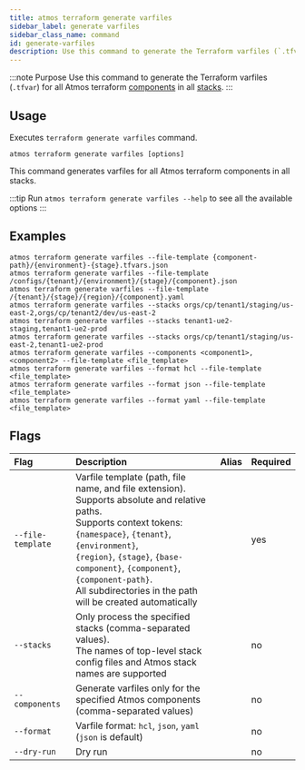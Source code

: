 ```yaml
---
title: atmos terraform generate varfiles
sidebar_label: generate varfiles
sidebar_class_name: command
id: generate-varfiles
description: Use this command to generate the Terraform varfiles (`.tfvar`) for all Atmos terraform components in all stacks.
---
```


:::note Purpose
Use this command to generate the Terraform varfiles (`.tfvar`) for all Atmos terraform [components](/core-concepts/components) in
all [stacks](/core-concepts/stacks).
:::

## Usage

Executes `terraform generate varfiles` command.

```shell
atmos terraform generate varfiles [options]
```

This command generates varfiles for all Atmos terraform components in all stacks.

:::tip
Run `atmos terraform generate varfiles --help` to see all the available options
:::

## Examples

```shell
atmos terraform generate varfiles --file-template {component-path}/{environment}-{stage}.tfvars.json
atmos terraform generate varfiles --file-template /configs/{tenant}/{environment}/{stage}/{component}.json
atmos terraform generate varfiles --file-template /{tenant}/{stage}/{region}/{component}.yaml
atmos terraform generate varfiles --stacks orgs/cp/tenant1/staging/us-east-2,orgs/cp/tenant2/dev/us-east-2
atmos terraform generate varfiles --stacks tenant1-ue2-staging,tenant1-ue2-prod
atmos terraform generate varfiles --stacks orgs/cp/tenant1/staging/us-east-2,tenant1-ue2-prod
atmos terraform generate varfiles --components <component1>,<component2> --file-template <file_template>
atmos terraform generate varfiles --format hcl --file-template <file_template>
atmos terraform generate varfiles --format json --file-template <file_template>
atmos terraform generate varfiles --format yaml --file-template <file_template>
```

## Flags

| Flag              | Description                                                                                                                                                                                                                                                                                                                   | Alias | Required |
|:------------------|:------------------------------------------------------------------------------------------------------------------------------------------------------------------------------------------------------------------------------------------------------------------------------------------------------------------------------|:------|:---------|
| `--file-template` | Varfile template (path, file name, and file extension).<br/>Supports absolute and relative paths.<br/>Supports context tokens: `{namespace}`, `{tenant}`, `{environment}`,<br/>`{region}`, `{stage}`, `{base-component}`, `{component}`, `{component-path}`.<br/>All subdirectories in the path will be created automatically |       | yes      |
| `--stacks`        | Only process the specified stacks (comma-separated values).<br/>The names of top-level stack config files and Atmos stack names are supported                                                                                                                                                                                 |       | no       |
| `--components`    | Generate varfiles only for the specified Atmos components<br/>(comma-separated values)                                                                                                                                                                                                                                        |       | no       |
| `--format`        | Varfile format: `hcl`, `json`, `yaml` (`json` is default)                                                                                                                                                                                                                                                                     |       | no       |
| `--dry-run`       | Dry run                                                                                                                                                                                                                                                                                                                       |       | no       |
